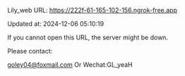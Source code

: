 Lily_web URL: https://222f-61-165-102-156.ngrok-free.app

Updated at: 2024-12-06 05:10:19

If you cannot open this URL, the server might be down.

Please contact: 

goley04@foxmail.com Or Wechat:GL_yeaH